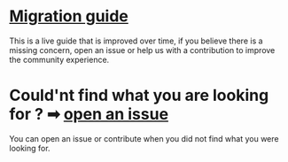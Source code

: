 # [Migration guide](https://vert-x3.github.io/vertx-4-migration-guide/index.html)

This is a live guide that is improved over time, if you believe there is a missing concern, open an issue or help us with a contribution to improve the community experience.

# Could'nt find what you are looking for  ? ➡ [open an issue](https://github.com/vert-x3/vertx-4-migration-guide/issues)

You can open an issue or contribute when you did not find what you were looking for.
